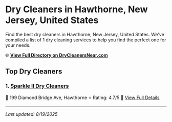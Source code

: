 # Dry Cleaners in Hawthorne, New Jersey, United States

Find the best dry cleaners in Hawthorne, New Jersey, United States. We've compiled a list of 1 dry cleaning services to help you find the perfect one for your needs.

🌐 **[View Full Directory on DryCleanersNear.com](https://drycleanersnear.com/city/US/New%20Jersey/Hawthorne)**

## Top Dry Cleaners

### 1. [Sparkle II Dry Cleaners](https://drycleanersnear.com/dryCleaner/686dcd9904b0376d46bba929/sparkle-ii-dry-cleaners)
📍 199 Diamond Bridge Ave, Hawthorne
⭐ Rating: 4.7/5
🔗 [View Full Details](https://drycleanersnear.com/dryCleaner/686dcd9904b0376d46bba929/sparkle-ii-dry-cleaners)


---

*Last updated: 8/19/2025*
